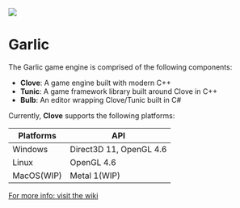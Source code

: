 ![](https://github.com/AGarlicMonkey/Garlic/workflows/Build-All-Release/badge.svg)

# Garlic
The Garlic game engine is comprised of the following components:

- **Clove**:  A game engine built with modern C++
- **Tunic**:  A game framework library built around Clove in C++
- **Bulb**:   An editor wrapping Clove/Tunic built in C#

Currently, **Clove** supports the following platforms:

|**Platforms**|**API**|
|-------------|-------|
|Windows|Direct3D 11, OpenGL 4.6|
|Linux|OpenGL 4.6|
|MacOS(WIP)|Metal 1(WIP)|

[For more info: visit the wiki](https://github.com/AGarlicMonkey/Clove/wiki)
